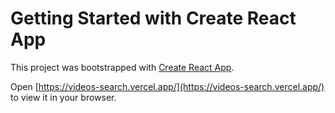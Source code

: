 # Getting Started with Create React App

This project was bootstrapped with [Create React App](https://github.com/facebook/create-react-app).

Open [https://videos-search.vercel.app/](https://videos-search.vercel.app/) to view it in your browser.



